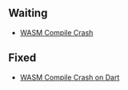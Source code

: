## Waiting
* [WASM Compile Crash](https://github.com/flutter/flutter/issues/159760)

## Fixed
* [WASM Compile Crash on Dart](https://github.com/dart-lang/sdk/issues/57084)